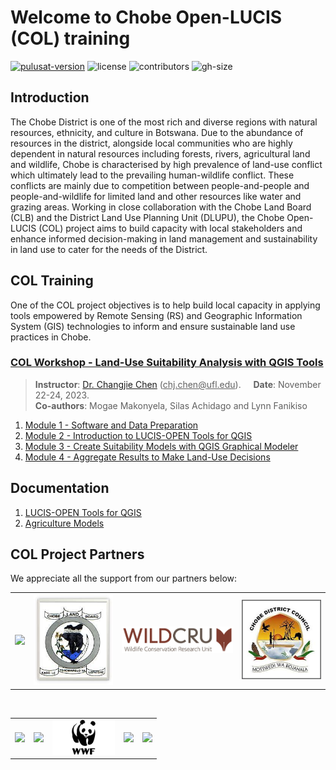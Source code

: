 # Welcome to Chobe Open-LUCIS (COL) training

[![pulusat-version](https://img.shields.io/pypi/v/pylusat?color=br&label=pylusat%20version)](https://github.com/chjch/pylusat)
![license](https://img.shields.io/github/license/servir-wa/galup)
![contributors](https://img.shields.io/github/contributors/servir-wa/galup)
![gh-size](https://img.shields.io/github/repo-size/servir-wa/galup)

## Introduction

The Chobe District is one of the most rich and diverse regions with natural resources, ethnicity, and culture in Botswana. Due to the abundance of resources in the district, alongside local communities who are highly dependent in natural resources including forests, rivers, agricultural land and wildlife, Chobe is characterised by high prevalence of land-use conflict which ultimately lead to the prevailing human-wildlife conflict. These conflicts are mainly due to competition between people-and-people and people-and-wildlife for limited land and other resources like water and grazing areas. Working in close collaboration with the Chobe Land Board (CLB) and the District Land Use Planning Unit (DLUPU), the Chobe Open-LUCIS (COL) project aims to build capacity with local stakeholders and enhance informed decision-making in land management and sustainability in land use to cater for the needs of the District. 

## COL Training

One of the COL project objectives is to help build local capacity in applying tools
empowered by Remote Sensing (RS) and Geographic Information System (GIS)
technologies to inform and ensure sustainable land use practices in Chobe.

### [COL Workshop - Land-Use Suitability Analysis with QGIS Tools](training/1_lu/modules)

> **Instructor**: [Dr. Changjie Chen](https://github.com/chjch) (<ins>chj.chen@<i></i>ufl.edu</ins>).&nbsp;&nbsp;&nbsp;&nbsp;
> **Date**: November 22-24, 2023.<br>
> **Co-authors**: Mogae Makonyela, Silas Achidago and Lynn Fanikiso

1. [Module 1 - Software and Data Preparation](https://github.com/mogaetkpp/GALUP/tree/master/training/1_lu/modules/module1.md)
2. [Module 2 - Introduction to LUCIS-OPEN Tools for QGIS](https://github.com/mogaetkpp/GALUP/tree/master/training/1_lu/modules/module2.md)
3. [Module 3 - Create Suitability Models with QGIS Graphical Modeler](https://github.com/mogaetkpp/GALUP/tree/master/training/1_lu/modules/module3.md)
4. [Module 4 - Aggregate Results to Make Land-Use Decisions](https://github.com/mogaetkpp/GALUP/tree/master/training/1_lu/modules/module4.md)

## Documentation

1. [LUCIS-OPEN Tools for QGIS](https://github.com/SERVIR-WA/GALUP/wiki/Tools)
2. [Agriculture Models](https://github.com/SERVIR-WA/GALUP/wiki/models_ag)

## COL Project Partners

We appreciate all the support from our partners below:<br>

<table style="border: 0;">
  <tr> 
    <td vlign="center" style="border: 0;"><img src="img/logo/UF_Signature-transparent.png" width="210"></td>
    <td vlign="center" style="border: 0;"><img src="img/logo/CLBlogo.jpg" width="150"></td>
    <td vlign="center" style="border: 0;"><img src="img/logo/wildcrulogo.jpeg" width="210"></td>
    <td vlign="center" style="border: 0;"><img src="img/logo/CDClogo.jpg" width="150"></td>

  </tr>
</table>
<br>
<table>
  <tr>    
    <td><img src="img/logo/SERVIR_Logo.png" width="100"></td>
    <td><img src="img/logo/nasa.png" width="120"></td>
    <td><img src="img/logo/WWF-logo.jpg" width="100"></td>
    <td><img src="img/logo/USAID_logo.png" width="270"></td>
    <td><img src="img/logo/crs.png" width="100"></td>
    </tr>
</table>
